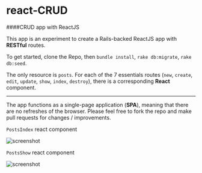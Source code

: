 # react-CRUD
####CRUD app with ReactJS

This app is an experiment to create a Rails-backed ReactJS app with **RESTful** routes. 

To get started, clone the Repo, then `bundle install`, `rake db:migrate`, `rake db:seed`.

The only resource is `posts`. For each of the 7 essentials routes (`new`, `create`, `edit`, `update`, `show`, `index`, `destroy`), there is a corresponding **React** component. 

**** 

The app functions as a single-page application (**SPA**), meaning that there are no refreshes of the browser. Please feel free to fork the repo and make pull requests for changes / improvements.

`PostsIndex` react component

![screenshot](https://raw.githubusercontent.com/tgoldenberg/react-CRUD/master/crud1.png)

`PostsShow` react component

![screenshot](https://raw.githubusercontent.com/tgoldenberg/react-CRUD/master/crud2.png)
